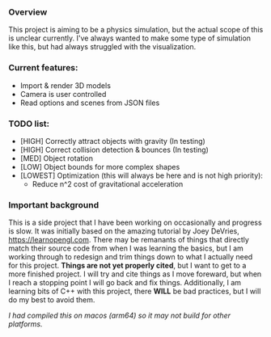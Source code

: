 ### Overview
This project is aiming to be a physics simulation, but the actual scope of this is unclear currently. I've always wanted to make some type of simulation like this, but had always struggled with the visualization. 

### Current features:
- Import & render 3D models
- Camera is user controlled
- Read options and scenes from JSON files

### TODO list:
- [HIGH] Correctly attract objects with gravity (In testing)
- [HIGH] Correct collision detection & bounces (In testing)
- [MED] Object rotation 
- [LOW] Object bounds for more complex shapes
- [LOWEST] Optimization (this will always be here and is not high priority):
    - Reduce n^2 cost of gravitational acceleration

### Important background
This is a side project that I have been working on occasionally and progress is slow. It was initially based on the amazing tutorial by Joey DeVries, https://learnopengl.com. There may be remanants of things that directly match their source code from when I was learning the basics, but I am working through to redesign and trim things down to what I actually need for this project. **Things are not yet properly cited**, but I want to get to a more finished project. I will try and cite things as I move foreward, but when I reach a stopping point I will go back and fix things. Additionally, I am learning bits of C++ with this project, there **WILL** be bad practices, but I will do my best to avoid them.

*I had compiled this on macos (arm64) so it may not build for other platforms.*